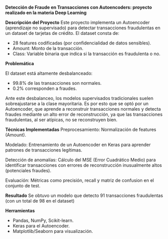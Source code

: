 **Detección de Fraude en Transacciones con Autoencoders: proyecto realizado en la materia Deep Learning**

**Descripción del Proyecto**
Este proyecto implementa un Autoencoder (aprendizaje no supervisado) para detectar transacciones fraudulentas en un dataset de tarjetas de crédito. El dataset consta de:
- 28 features codificadas (por confidencialidad de datos sensibles).
- Amount: Monto de la transacción.
- Class: Variable binaria que indica si la transacción es fraudulenta o no.

**Problemática**

El dataset está altamente desbalanceado:
- 99.8% de las transacciones son normales.
- 0.2% corresponden a fraudes.

Ante este desbalanceo, los modelos supervisados tradicionales suelen sobreajustarse a la clase mayoritaria. Es por esto que se optó por un Autoencoder, que aprende a reconstruir transacciones normales y detecta fraudes mediante un alto error de reconstrucción, ya que las transacciones fraudulentas, al ser atípicas, no se reconstruyen bien.

**Técnicas Implementadas**
Preprocesamiento: Normalización de features (Amount).

Modelado: Entrenamiento de un Autoencoder en Keras para aprender patrones de transacciones legítimas.

Detección de anomalías: Cálculo del MSE (Error Cuadrático Medio) para identificar transacciones con errores de reconstrucción inusualmente altos (potenciales fraudes).

Evaluación: Métricas como precisión, recall y matriz de confusion en el conjunto de test.

**Resultado**
 Se obtuvo un modelo que detecto 91 transacciones fraudulentas (con un total de 98 en el dataset)

**Herramientas**
- Pandas, NumPy, Scikit-learn.
- Keras para el Autoencoder.
- Matplotlib/Seaborn para visualización.
